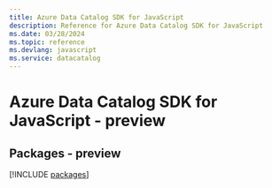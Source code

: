 ```yaml
---
title: Azure Data Catalog SDK for JavaScript
description: Reference for Azure Data Catalog SDK for JavaScript
ms.date: 03/28/2024
ms.topic: reference
ms.devlang: javascript
ms.service: datacatalog
---
```

# Azure Data Catalog SDK for JavaScript - preview
## Packages - preview
[!INCLUDE [packages](data-catalog-index.md)]